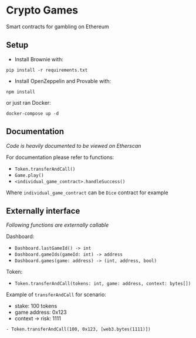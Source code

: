 # Crypto Games

Smart contracts for gambling on Ethereum

## Setup

- Install Brownie with:
```
pip install -r requirements.txt
```

- Install OpenZeppelin and Provable with:
```
npm install
```

or just ran Docker:
```
docker-compose up -d
```

## Documentation

_Code is heavily documented to be viewed on Etherscan_

For documentation please refer to functions:
- `Token.transferAndCall()`
- `Game.play()`
- `<individual_game_contract>.handleSuccess()`

Where `individual_game_contract` can be `Dice` contract for example

## Externally interface

_Following functions are externally callable_

Dashboard:
- `Dashboard.lastGameId() -> int`
- `Dashboard.gameIds(gameId: int) -> address`
- `Dashboard.games(game: address) -> (int, address, bool)`

Token:
- `Token.transferAndCall(tokens: int, game: address, context: bytes[])`

Example of `transferAndCall` for scenario:
- stake: 100 tokens
- game address: 0x123
- context -> risk: 1111
```
- Token.transferAndCall(100, 0x123, [web3.bytes(1111)])
```
